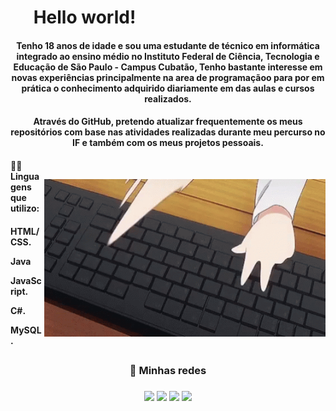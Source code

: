 <h1><img scr="imagens&gif/hello-cat.gif" width="30"/> Hello world! </h1>

<h4 align="center">
Tenho 18 anos de idade e sou uma estudante de técnico em informática integrado ao ensino médio no Instituto Federal de Ciência, Tecnologia e Educação de São Paulo - Campus Cubatão, Tenho bastante interesse em novas experiências principalmente na area de programaçãoo para por em prática o conhecimento adquirido diariamente em das aulas e cursos realizados.
</h4>

<h4 align="center">
Através do GitHub, pretendo atualizar frequentemente os meus repositórios com base nas atividades realizadas durante meu percurso no IF e também com os meus projetos pessoais.
<img src="imagens&gif/programmingAnime.gif" style="margin-top: 50px" min-width="400px" max-width="400px" width="450px" align="right" alt="coding">
</h4>

<h4>👩‍💻 Linguagens que utilizo:<h4> 
HTML/CSS.<p>
Java<p>
JavaScript.<p>
C#.<p>
MySQL.<p>

##

### <h3 align="center"> 📲 Minhas redes </h3>

<h3 align="center">
<a href="https://www.linkedin.com/in/cibelly-angel" target="_blank"><img src="https://img.shields.io/badge/-LinkedIn-%230077B5?style=for-the-badge&logo=linkedin&logoColor=white" target="_blank"></a>
<a href = "itcibellyangel@gmail.com"><img src="https://img.shields.io/badge/-Gmail-%23333?style=for-the-badge&logo=gmail&logoColor=white" target="_blank"></a>
<a href=" beberi "><img src="https://img.shields.io/badge/Myanimelist-2E51A2?style=for-the-badge&logo=myanimelist&logoColor=white"></a> 
<a href="systemofkorn" target="_blank"><img src="https://img.shields.io/badge/Discord-7289DA?style=for-the-badge&logo=discord&logoColor=white"></a>
</h3>


##

